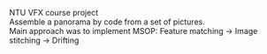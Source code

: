 NTU VFX course project<br>
Assemble a panorama by code from a set of pictures. <br>
Main approach was to implement MSOP: 
Feature matching -> Image stitching -> Drifting
